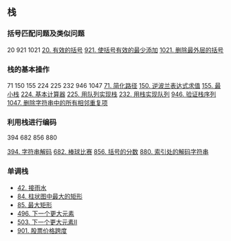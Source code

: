 ## 栈
### 括号匹配问题及类似问题
20 921 1021
[20. 有效的括号](../../code/lc_20.java)
[921. 使括号有效的最少添加](../../code/lc_921.java)
[1021. 删除最外层的括号](../../code/lc_1021.java)

### 栈的基本操作
71 150 155 224 225 232 946 1047
[71. 简化路径](../../code/lc_71.java)
[150. 逆波兰表达式求值](../../code/lc_150.java)
[155. 最小栈](../../code/lc_155.java)
[224. 基本计算器](../../code/lc_224.java)
[225. 用队列实现栈](../../code/lc_225.java)
[232. 用栈实现队列](../../code/lc_232.java)
[946. 验证栈序列](../../code/lc_946.java)
[1047. 删除字符串中的所有相邻重复项](../../code/lc_1047.java)


### 利用栈进行编码
394 682 856 880

[394. 字符串解码](../../code/lc_394.java)
[682. 棒球比赛](../../code/lc_682.java)
[856. 括号的分数](../../code/lc_856.java)
[880. 索引处的解码字符串](../../code/lc_880.java)




### 单调栈
- [42. 接雨水](../../code/lc_42.java)
- [84. 柱状图中最大的矩形](../../code/lc_84.java)
- [85. 最大矩形](../../code/lc_85.java)
- [496. 下一个更大元素](../../code/lc_496.java)
- [503. 下一个更大元素II](../../code/lc_503.java)
- [901. 股票价格跨度](../../code/901.java)
